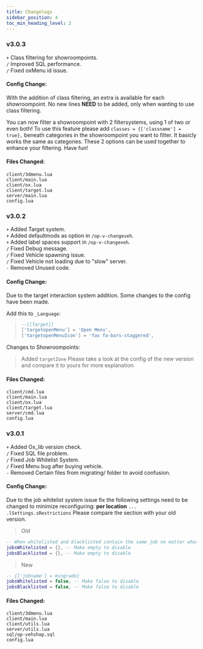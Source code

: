 ```yaml
---
title: Changelogs
sidebar_position: 4
toc_min_heading_level: 2
---
```


### v3.0.3
`+` Class filtering for showroompoints.<br/>
`/` Improved SQL performance.<br/>
`/` Fixed oxMenu id issue.<br/>

#### Config Change:

With the addition of class filtering, an extra is available for each showroompoint.
No new lines **NEED** to be added, only when wanting to use class filtering.

You can now filter a showroompoint with 2 filtersystems, using 1 of two or even both! To use this feature please add `classes = {['classname'] = true},` beneath categories in the showroompoint you want to filter. It basicly works the same as categories. These 2 options can be used together to enhance your filtering. Have fun!

#### Files Changed:

`client/3dmenu.lua`<br />
`client/main.lua`<br />
`client/ox.lua`<br />
`client/target.lua`<br />
`server/main.lua`<br />
`config.lua`<br />

### v3.0.2
`+` Added Target system.<br />
`+` Added defaultmods as option in `/op-v-changeveh`.<br />
`+` Added label spaces support in `/op-v-changeveh`.<br />
`/` Fixed Debug message.<br />
`/` Fixed Vehicle spawning issue.<br />
`/` Fixed Vehicle not loading due to "slow" server.<br />
`-` Removed Unused code.<br />

#### Config Change:

Due to the target interaction system addition. Some changes to the config have been made.

Add this to `_Language`:
> ```lua
> --[[Target]]
> ['targetopenMenu'] = 'Open Menu',
> ['targetopenMenuIcon'] = 'fas fa-bars-staggered',
> ```

Changes to Showroompoints:
> Added `targetZone` Please take a look at the config of the new version and compare it to yours for more explanation.

#### Files Changed:

`client/cmd.lua`<br />
`client/main.lua`<br />
`client/ox.lua`<br />
`client/target.lua`<br />
`server/cmd.lua`<br />
`config.lua`<br />

### v3.0.1
`+` Added Ox_lib version check.<br />
`/` Fixed SQL file problem.<br />
`/` Fixed Job Whitelist System.<br />
`/` Fixed Menu bug after buying vehicle.<br />
`-` Removed Certain files from migrating/ folder to avoid confusion.<br />

#### Config Change:
Due to the job whitelist system issue fix the following settings need to be changed to minimize reconfiguring: **per location**
`... .lSettings.sRestrictions` Please compare the section with your old version.

> Old
```lua
-- When whitelisted and blacklisted contain the same job no matter what grade unexpected results will happen.
jobsWhitelisted = {}, -- Make empty to disable
jobsBlacklisted = {}, -- Make empty to disable
```

> New
```lua
-- {['jobname'] = mingrade}
jobsWhitelisted = false, -- Make false to disable
jobsBlacklisted = false, -- Make false to disable
```

#### Files Changed:

`client/3dmenu.lua`<br />
`client/main.lua`<br />
`client/utils.lua`<br />
`server/utils.lua`<br />
`sql/op-vehshop.sql`<br />
`config.lua`<br />